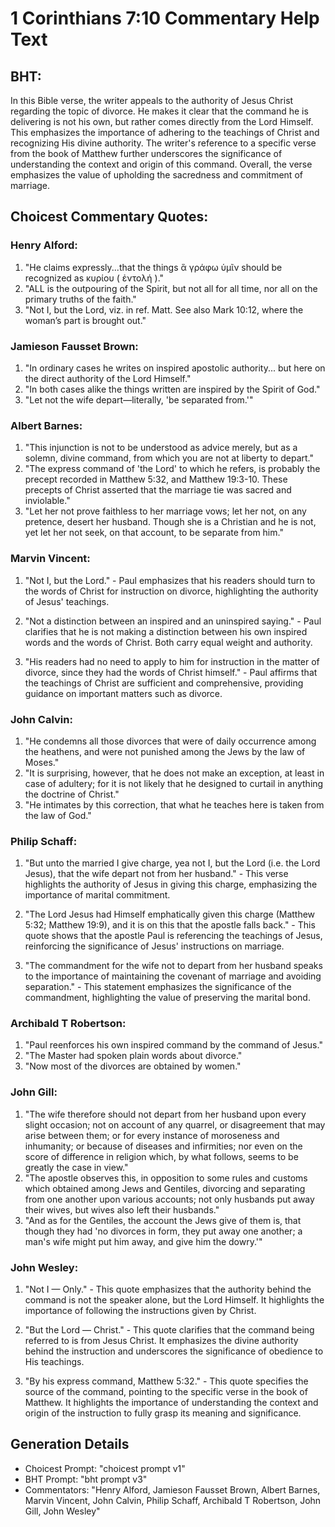 # 1 Corinthians 7:10 Commentary Help Text

## BHT:
In this Bible verse, the writer appeals to the authority of Jesus Christ regarding the topic of divorce. He makes it clear that the command he is delivering is not his own, but rather comes directly from the Lord Himself. This emphasizes the importance of adhering to the teachings of Christ and recognizing His divine authority. The writer's reference to a specific verse from the book of Matthew further underscores the significance of understanding the context and origin of this command. Overall, the verse emphasizes the value of upholding the sacredness and commitment of marriage.

## Choicest Commentary Quotes:
### Henry Alford:
1. "He claims expressly...that the things ἃ γράφω ὑμῖν should be recognized as κυρίου ( ἐντολή )." 
2. "ALL is the outpouring of the Spirit, but not all for all time, nor all on the primary truths of the faith."
3. "Not I, but the Lord, viz. in ref. Matt. See also Mark 10:12, where the woman’s part is brought out."

### Jamieson Fausset Brown:
1. "In ordinary cases he writes on inspired apostolic authority... but here on the direct authority of the Lord Himself."
2. "In both cases alike the things written are inspired by the Spirit of God."
3. "Let not the wife depart—literally, 'be separated from.'"

### Albert Barnes:
1. "This injunction is not to be understood as advice merely, but as a solemn, divine command, from which you are not at liberty to depart."
2. "The express command of 'the Lord' to which he refers, is probably the precept recorded in Matthew 5:32, and Matthew 19:3-10. These precepts of Christ asserted that the marriage tie was sacred and inviolable."
3. "Let her not prove faithless to her marriage vows; let her not, on any pretence, desert her husband. Though she is a Christian and he is not, yet let her not seek, on that account, to be separate from him."

### Marvin Vincent:
1. "Not I, but the Lord." - Paul emphasizes that his readers should turn to the words of Christ for instruction on divorce, highlighting the authority of Jesus' teachings.

2. "Not a distinction between an inspired and an uninspired saying." - Paul clarifies that he is not making a distinction between his own inspired words and the words of Christ. Both carry equal weight and authority.

3. "His readers had no need to apply to him for instruction in the matter of divorce, since they had the words of Christ himself." - Paul affirms that the teachings of Christ are sufficient and comprehensive, providing guidance on important matters such as divorce.

### John Calvin:
1. "He condemns all those divorces that were of daily occurrence among the heathens, and were not punished among the Jews by the law of Moses."
2. "It is surprising, however, that he does not make an exception, at least in case of adultery; for it is not likely that he designed to curtail in anything the doctrine of Christ."
3. "He intimates by this correction, that what he teaches here is taken from the law of God."

### Philip Schaff:
1. "But unto the married I give charge, yea not I, but the Lord (i.e. the Lord Jesus), that the wife depart not from her husband." - This verse highlights the authority of Jesus in giving this charge, emphasizing the importance of marital commitment.

2. "The Lord Jesus had Himself emphatically given this charge (Matthew 5:32; Matthew 19:9), and it is on this that the apostle falls back." - This quote shows that the apostle Paul is referencing the teachings of Jesus, reinforcing the significance of Jesus' instructions on marriage.

3. "The commandment for the wife not to depart from her husband speaks to the importance of maintaining the covenant of marriage and avoiding separation." - This statement emphasizes the significance of the commandment, highlighting the value of preserving the marital bond.

### Archibald T Robertson:
1. "Paul reenforces his own inspired command by the command of Jesus."
2. "The Master had spoken plain words about divorce."
3. "Now most of the divorces are obtained by women."

### John Gill:
1. "The wife therefore should not depart from her husband upon every slight occasion; not on account of any quarrel, or disagreement that may arise between them; or for every instance of moroseness and inhumanity; or because of diseases and infirmities; nor even on the score of difference in religion which, by what follows, seems to be greatly the case in view."
2. "The apostle observes this, in opposition to some rules and customs which obtained among Jews and Gentiles, divorcing and separating from one another upon various accounts; not only husbands put away their wives, but wives also left their husbands."
3. "And as for the Gentiles, the account the Jews give of them is, that though they had 'no divorces in form, they put away one another; a man's wife might put him away, and give him the dowry.'"


### John Wesley:
1. "Not I — Only." - This quote emphasizes that the authority behind the command is not the speaker alone, but the Lord Himself. It highlights the importance of following the instructions given by Christ.

2. "But the Lord — Christ." - This quote clarifies that the command being referred to is from Jesus Christ. It emphasizes the divine authority behind the instruction and underscores the significance of obedience to His teachings.

3. "By his express command, Matthew 5:32." - This quote specifies the source of the command, pointing to the specific verse in the book of Matthew. It highlights the importance of understanding the context and origin of the instruction to fully grasp its meaning and significance.


## Generation Details
- Choicest Prompt: "choicest prompt v1"
- BHT Prompt: "bht prompt v3"
- Commentators: "Henry Alford, Jamieson Fausset Brown, Albert Barnes, Marvin Vincent, John Calvin, Philip Schaff, Archibald T Robertson, John Gill, John Wesley"

